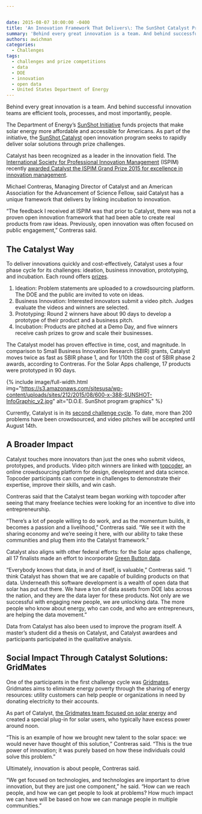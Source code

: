 ```yaml
---


date: 2015-08-07 10:00:00 -0400
title: 'An Innovation Framework That Delivers\: The SunShot Catalyst Program'
summary: 'Behind every great innovation is a team. And behind successful innovation teams are efficient tools, processes, and most importantly, people. The Department of Energy&rsquo;s SunShot Initiative funds projects that make solar energy more affordable and accessible for Americans. As part of the initiative, the SunShot Catalyst open innovation program seeks to rapidly deliver solar solutions'
authors: awichman
categories:
  - Challenges
tags:
  - challenges and prize competitions
  - data
  - DOE
  - innovation
  - open data
  - United States Department of Energy
---
```


Behind every great innovation is a team. And behind successful innovation teams are efficient tools, processes, and most importantly, people.

The Department of Energy’s [SunShot Initiative](http://energy.gov/eere/sunshot/sunshot-initiative) funds projects that make solar energy more affordable and accessible for Americans. As part of the initiative, the [SunShot Catalyst](http://catalyst.energy.gov/) open innovation program seeks to rapidly deliver solar solutions through prize challenges.

Catalyst has been recognized as a leader in the innovation field. The [International Society for Professional Innovation Management](http://ispim.org/) (ISPIM) recently [awarded Catalyst the ISPIM Grand Prize 2015 for excellence in innovation management](http://www.innovationexcellence.com/blog/2015/06/30/ispim-grand-prize-2015-we-have-a-winner/).

Michael Contreras, Managing Director of Catalyst and an American Association for the Advancement of Science Fellow, said Catalyst has a unique framework that delivers by linking incubation to innovation.

“The feedback I received at ISPIM was that prior to Catalyst, there was not a proven open innovation framework that had been able to create real products from raw ideas. Previously, open innovation was often focused on public engagement,” Contreras said.

## The Catalyst Way

To deliver innovations quickly and cost-effectively, Catalyst uses a four phase cycle for its challenges: ideation, business innovation, prototyping, and incubation. Each round offers [prizes](http://catalyst.energy.gov/a/pages/resources#Prizes).

  1. Ideation: Problem statements are uploaded to a crowdsourcing platform. The DOE and the public are invited to vote on ideas.
  2. Business Innovation: Interested innovators submit a video pitch. Judges evaluate the videos and winners are selected.
  3. Prototyping: Round 2 winners have about 90 days to develop a prototype of their product and a business pitch.
  4. Incubation: Products are pitched at a Demo Day, and five winners receive cash prizes to grow and scale their businesses.

The Catalyst model has proven effective in time, cost, and magnitude. In comparison to Small Business Innovation Research (SBIR) grants, Catalyst moves twice as fast as SBIR phase 1, and for 1/10th the cost of SBIR phase 2 awards, according to Contreras. For the Solar Apps challenge, 17 products were prototyped in 90 days.


{% include image/full-width.html img="https://s3.amazonaws.com/sitesusa/wp-content/uploads/sites/212/2015/08/600-x-388-SUNSHOT-InfoGraphic_v2.jpg" alt="D.O.E. SunShot program graphics" %}

Currently, Catalyst is in its [second challenge cycle](http://catalyst.energy.gov/a/pages/schedule). To date, more than 200 problems have been crowdsourced, and video pitches will be accepted until August 14th.

## A Broader Impact

Catalyst touches more innovators than just the ones who submit videos, prototypes, and products. Video pitch winners are linked with [topcoder](https://www.topcoder.com/), an online crowdsourcing platform for design, development and data science. Topcoder participants can compete in challenges to demonstrate their expertise, improve their skills, and win cash.

Contreras said that the Catalyst team began working with topcoder after seeing that many freelance techies were looking for an incentive to dive into entrepreneurship.

“There’s a lot of people willing to do work, and as the momentum builds, it becomes a passion and a livelihood,” Contreras said. “We see it with the sharing economy and we’re seeing it here, with our ability to take these communities and plug them into the Catalyst framework.”

Catalyst also aligns with other federal efforts: for the Solar apps challenge, all 17 finalists made an effort to incorporate [Green Button data](https://www.WHATEVER/2015/02/04/saving-energy-one-green-button-at-a-time/).

“Everybody knows that data, in and of itself, is valuable,” Contreras said. “I think Catalyst has shown that we are capable of building products on that data. Underneath this software development is a wealth of open data that solar has put out there. We have a ton of data assets from DOE labs across the nation, and they are the data layer for these products. Not only are we successful with engaging new people, we are unlocking data. The more people who know about energy, who can code, and who are entrepreneurs, are helping the data movement.”

Data from Catalyst has also been used to improve the program itself. A master&#8217;s student did a thesis on Catalyst, and Catalyst awardees and participants participated in the qualitative analysis.

## Social Impact Through Catalyst Solutions: GridMates

One of the participants in the first challenge cycle was [Gridmates](http://www.gridmates.com/). Gridmates aims to eliminate energy poverty through the sharing of energy resources: utility customers can help people or organizations in need by donating electricity to their accounts.

As part of Catalyst, [the Gridmates team focused on solar energy](http://catalyst.energy.gov/a/dtd/Gridmates-brings-peer-to-peer-energy-sharing-in-the-first-transactive-energy-platform-to-eliminate-energy-poverty/74100-29324) and created a special plug-in for solar users, who typically have excess power around noon.

“This is an example of how we brought new talent to the solar space: we would never have thought of this solution,” Contreras said. “This is the true power of innovation; it was purely based on how these individuals could solve this problem.”

Ultimately, innovation is about people, Contreras said.

“We get focused on technologies, and technologies are important to drive innovation, but they are just one component,” he said. “How can we reach people, and how we can get people to look at problems? How much impact we can have will be based on how we can manage people in multiple communities.”